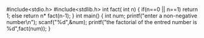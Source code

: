 #include<stdio.h>
#include<stdlib.h>
int fact( int n)
{
if(n==0 || n==1)
return 1;
else
return n* fact(n-1);
}
int main()
{
int num;
printf("enter a non-negative number\n");
scanf("%d",&num);
printf("the factorial of the entred number is %d",fact(num));
}
